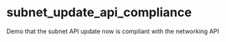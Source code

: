 # subnet_update_api_compliance
Demo that the subnet API update now is compliant with the networking API
